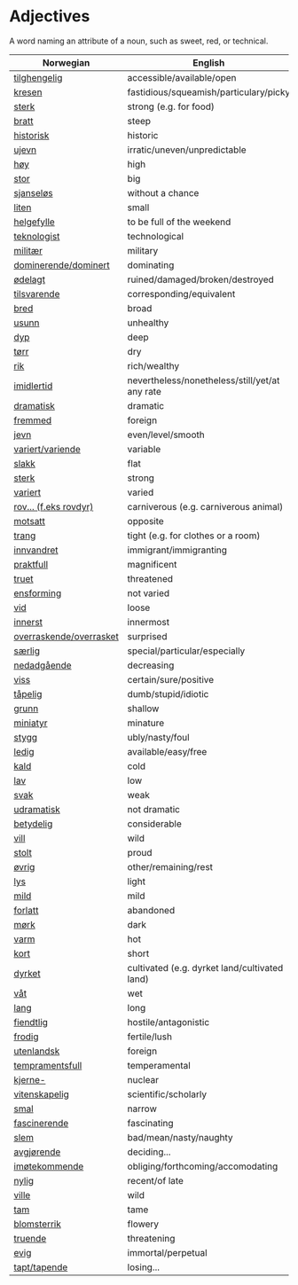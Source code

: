 # Adjectives

A word naming an attribute of a noun, such as sweet, red, or technical.

| Norwegian | English |
| --- | --- |
| [tilghengelig](https://www.ordnett.no/search?language=no&phrase=tilghengelig) | accessible/available/open |
| [kresen](https://www.ordnett.no/search?language=no&phrase=kresen) | fastidious/squeamish/particulary/picky |
| [sterk](https://www.ordnett.no/search?language=no&phrase=sterk) | strong (e.g. for food) |
| [bratt](https://www.ordnett.no/search?language=no&phrase=bratt) | steep |
| [historisk](https://www.ordnett.no/search?language=no&phrase=historisk) | historic |
| [ujevn](https://www.ordnett.no/search?language=no&phrase=ujevn) | irratic/uneven/unpredictable |
| [høy](https://www.ordnett.no/search?language=no&phrase=høy) | high |
| [stor](https://www.ordnett.no/search?language=no&phrase=stor) | big |
| [sjanseløs](https://www.ordnett.no/search?language=no&phrase=sjanseløs) | without a chance |
| [liten](https://www.ordnett.no/search?language=no&phrase=liten) | small |
| [helgefylle](https://www.ordnett.no/search?language=no&phrase=helgefylle) | to be full of the weekend |
| [teknologist](https://www.ordnett.no/search?language=no&phrase=teknologist) | technological |
| [militær](https://www.ordnett.no/search?language=no&phrase=militær) | military |
| [dominerende/dominert](https://www.ordnett.no/search?language=no&phrase=dominerende/dominert) | dominating |
| [ødelagt](https://www.ordnett.no/search?language=no&phrase=ødelagt) | ruined/damaged/broken/destroyed |
| [tilsvarende](https://www.ordnett.no/search?language=no&phrase=tilsvarende) | corresponding/equivalent |
| [bred](https://www.ordnett.no/search?language=no&phrase=bred) | broad |
| [usunn](https://www.ordnett.no/search?language=no&phrase=usunn) | unhealthy |
| [dyp](https://www.ordnett.no/search?language=no&phrase=dyp) | deep |
| [tørr](https://www.ordnett.no/search?language=no&phrase=tørr) | dry |
| [rik](https://www.ordnett.no/search?language=no&phrase=rik) | rich/wealthy |
| [imidlertid](https://www.ordnett.no/search?language=no&phrase=imidlertid) | nevertheless/nonetheless/still/yet/at any rate |
| [dramatisk](https://www.ordnett.no/search?language=no&phrase=dramatisk) | dramatic |
| [fremmed](https://www.ordnett.no/search?language=no&phrase=fremmed) | foreign |
| [jevn](https://www.ordnett.no/search?language=no&phrase=jevn) | even/level/smooth |
| [variert/variende](https://www.ordnett.no/search?language=no&phrase=variert/variende) | variable |
| [slakk](https://www.ordnett.no/search?language=no&phrase=slakk) | flat |
| [sterk](https://www.ordnett.no/search?language=no&phrase=sterk) | strong |
| [variert](https://www.ordnett.no/search?language=no&phrase=variert) | varied |
| [rov... (f.eks rovdyr)](https://www.ordnett.no/search?language=no&phrase=rov...%20(f.eks%20rovdyr)) | carniverous (e.g. carniverous animal) |
| [motsatt](https://www.ordnett.no/search?language=no&phrase=motsatt) | opposite |
| [trang](https://www.ordnett.no/search?language=no&phrase=trang) | tight (e.g. for clothes or a room) |
| [innvandret](https://www.ordnett.no/search?language=no&phrase=innvandret) | immigrant/immigranting |
| [praktfull](https://www.ordnett.no/search?language=no&phrase=praktfull) | magnificent |
| [truet](https://www.ordnett.no/search?language=no&phrase=truet) | threatened |
| [ensforming](https://www.ordnett.no/search?language=no&phrase=ensforming) | not varied |
| [vid](https://www.ordnett.no/search?language=no&phrase=vid) | loose |
| [innerst](https://www.ordnett.no/search?language=no&phrase=innerst) | innermost |
| [overraskende/overrasket](https://www.ordnett.no/search?language=no&phrase=overraskende/overrasket) | surprised |
| [særlig](https://www.ordnett.no/search?language=no&phrase=særlig) | special/particular/especially |
| [nedadgående](https://www.ordnett.no/search?language=no&phrase=nedadgående) | decreasing |
| [viss](https://www.ordnett.no/search?language=no&phrase=viss) | certain/sure/positive |
| [tåpelig](https://www.ordnett.no/search?language=no&phrase=tåpelig) | dumb/stupid/idiotic |
| [grunn](https://www.ordnett.no/search?language=no&phrase=grunn) | shallow |
| [miniatyr](https://www.ordnett.no/search?language=no&phrase=miniatyr) | minature |
| [stygg](https://www.ordnett.no/search?language=no&phrase=stygg) | ubly/nasty/foul |
| [ledig](https://www.ordnett.no/search?language=no&phrase=ledig) | available/easy/free |
| [kald](https://www.ordnett.no/search?language=no&phrase=kald) | cold |
| [lav](https://www.ordnett.no/search?language=no&phrase=lav) | low |
| [svak](https://www.ordnett.no/search?language=no&phrase=svak) | weak |
| [udramatisk](https://www.ordnett.no/search?language=no&phrase=udramatisk) | not dramatic |
| [betydelig](https://www.ordnett.no/search?language=no&phrase=betydelig) | considerable |
| [vill](https://www.ordnett.no/search?language=no&phrase=vill) | wild |
| [stolt](https://www.ordnett.no/search?language=no&phrase=stolt) | proud |
| [øvrig](https://www.ordnett.no/search?language=no&phrase=øvrig) | other/remaining/rest |
| [lys](https://www.ordnett.no/search?language=no&phrase=lys) | light |
| [mild](https://www.ordnett.no/search?language=no&phrase=mild) | mild |
| [forlatt](https://www.ordnett.no/search?language=no&phrase=forlatt) | abandoned |
| [mørk](https://www.ordnett.no/search?language=no&phrase=mørk) | dark |
| [varm](https://www.ordnett.no/search?language=no&phrase=varm) | hot |
| [kort](https://www.ordnett.no/search?language=no&phrase=kort) | short |
| [dyrket](https://www.ordnett.no/search?language=no&phrase=dyrket) | cultivated (e.g. dyrket land/cultivated land) |
| [våt](https://www.ordnett.no/search?language=no&phrase=våt) | wet |
| [lang](https://www.ordnett.no/search?language=no&phrase=lang) | long |
| [fiendtlig](https://www.ordnett.no/search?language=no&phrase=fiendtlig) | hostile/antagonistic |
| [frodig](https://www.ordnett.no/search?language=no&phrase=frodig) | fertile/lush |
| [utenlandsk](https://www.ordnett.no/search?language=no&phrase=utenlandsk) | foreign |
| [tempramentsfull](https://www.ordnett.no/search?language=no&phrase=tempramentsfull) | temperamental |
| [kjerne-](https://www.ordnett.no/search?language=no&phrase=kjerne-) | nuclear |
| [vitenskapelig](https://www.ordnett.no/search?language=no&phrase=vitenskapelig) | scientific/scholarly |
| [smal](https://www.ordnett.no/search?language=no&phrase=smal) | narrow |
| [fascinerende](https://www.ordnett.no/search?language=no&phrase=fascinerende) | fascinating |
| [slem](https://www.ordnett.no/search?language=no&phrase=slem) | bad/mean/nasty/naughty |
| [avgjørende](https://www.ordnett.no/search?language=no&phrase=avgjørende) | deciding... |
| [imøtekommende](https://www.ordnett.no/search?language=no&phrase=imøtekommende) | obliging/forthcoming/accomodating |
| [nylig](https://www.ordnett.no/search?language=no&phrase=nylig) | recent/of late |
| [ville](https://www.ordnett.no/search?language=no&phrase=ville) | wild |
| [tam](https://www.ordnett.no/search?language=no&phrase=tam) | tame |
| [blomsterrik](https://www.ordnett.no/search?language=no&phrase=blomsterrik) | flowery |
| [truende](https://www.ordnett.no/search?language=no&phrase=truende) | threatening |
| [evig](https://www.ordnett.no/search?language=no&phrase=evig) | immortal/perpetual |
| [tapt/tapende](https://www.ordnett.no/search?language=no&phrase=tapt/tapende) | losing... |

